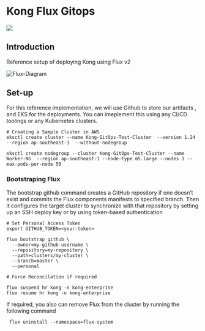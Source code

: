 # Kong Flux Gitops

[![][kong-logo]][kong-url]

## Introduction

Reference setup of deploying Kong using Flux v2

![Flux-Diagram](assets/kong-flux.png?raw=true)


## Set-up

For this reference implementation, we will use Github to store our artifacts , and EKS for the deployments. You can imeplement this using any CI/CD toolings or any Kubernetes clusters.

```
# Creating a Sample Cluster in AWS
eksctl create cluster --name Kong-GitOps-Test-Cluster  --version 1.24 --region ap-southeast-1  --without-nodegroup

eksctl create nodegroup --cluster Kong-GitOps-Test-Cluster --name Worker-NG  --region ap-southeast-1 --node-type m5.large --nodes 1 --max-pods-per-node 50
```

### Bootstraping Flux 

The bootstrap github command creates a GitHub repository if one doesn’t exist and commits the Flux components manifests to specified branch. Then it configures the target cluster to synchronize with that repository by setting up an SSH deploy key or by using token-based authentication

```
# Set Personal Access Token
export GITHUB_TOKEN=<your-token>

flux bootstrap github \
  --owner=my-github-username \
  --repository=my-repository \
  --path=clusters/my-cluster \
  --branch=master \
  --personal
```

```
# Force Reconcilation if required

flux suspend hr kong -n kong-enterprise
flux resume hr kong -n kong-enterprise
```

If required, you also can remove Flux from the cluster by running the following command 

```
 flux uninstall --namespace=flux-system
```

[kong-url]: https://konghq.com/
[kong-logo]: https://konghq.com/wp-content/uploads/2018/05/kong-logo-github-readme.png